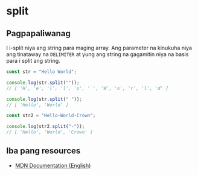 # split

## Pagpapaliwanag
I i-split niya ang string para maging array. Ang parameter na kinukuha niya ang tinataway na `DELIMITER` at yung ang string na gagamitin niya na basis para i split ang string.


```javascript
const str = "Hello World";

console.log(str.split(""));
// [ 'H', 'e', 'l', 'l', 'o', ' ', 'W', 'o', 'r', 'l', 'd' ]

console.log(str.split(" "));
// [ 'Hello', 'World' ] ​​​​

const str2 = "Hello-World-Crown";

console.log(str2.split("-"));
// [ 'Hello', 'World', 'Crown' ]
```

## Iba pang resources

- [MDN Documentation (English)](https://developer.mozilla.org/en-US/docs/Web/JavaScript/Reference/Global_Objects/String/split)
